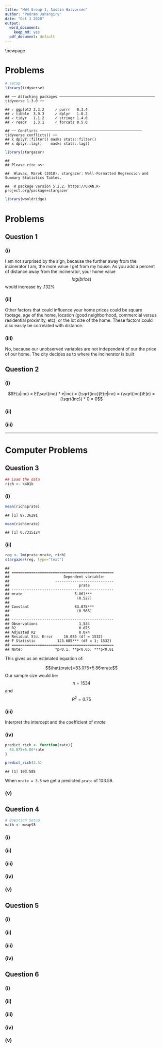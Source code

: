```yaml
---
title: "HW4 Group 1, Austin Halvorsen"
author: "Pedram Jahangiry"
date: "Oct 1 2020"
output:
  word_document: 
    keep_md: yes
  pdf_document: default
---
```




\newpage

# Problems


```r
# setup
library(tidyverse)
```

```
## ── Attaching packages ──────────────────────────────────────────── tidyverse 1.3.0 ──
```

```
## ✓ ggplot2 3.3.2     ✓ purrr   0.3.4
## ✓ tibble  3.0.3     ✓ dplyr   1.0.2
## ✓ tidyr   1.1.2     ✓ stringr 1.4.0
## ✓ readr   1.3.1     ✓ forcats 0.5.0
```

```
## ── Conflicts ─────────────────────────────────────────────── tidyverse_conflicts() ──
## x dplyr::filter() masks stats::filter()
## x dplyr::lag()    masks stats::lag()
```

```r
library(stargazer)
```

```
## 
## Please cite as:
```

```
##  Hlavac, Marek (2018). stargazer: Well-Formatted Regression and Summary Statistics Tables.
```

```
##  R package version 5.2.2. https://CRAN.R-project.org/package=stargazer
```

```r
library(wooldridge)
```
# Problems

## Question 1

### (i)


I am not surprised by the sign, because the further away from the incinerator I am, the more value I get from my house. As you add a percent of distance away from the incinerator, your home value $$log\hat(price)$$ would increase by .132%

### (ii)

Other factors that could influence your home prices could be square footage, age of the home, location (good neighborhood, commercial versus residential proximity, etc), or the lot size of the home. These factors could also easily be correlated with distance.

### (iii)

No, because our unobserved variables are not independent of our the price of our home. The city decides as to where the incinerator is built 

## Question 2

### (i)


$$E(u|inc) = E(\sqrt{inc} * e|inc) = (\sqrt{inc})E(e|inc) = (\sqrt{inc})E(e) = (\sqrt{inc}) * 0 = 0$$


### (ii)



### (iii)


---

# Computer Problems

## Question 3


```r
## Load the data
rich <- k401k
```


### (i)

```r
mean(rich$prate)
```

```
## [1] 87.36291
```

```r
mean(rich$mrate)
```

```
## [1] 0.7315124
```

### (ii)

```r
reg <- lm(prate~mrate, rich)
stargazer(reg, type="text")
```

```
## 
## ===============================================
##                         Dependent variable:    
##                     ---------------------------
##                                prate           
## -----------------------------------------------
## mrate                        5.861***          
##                               (0.527)          
##                                                
## Constant                     83.075***         
##                               (0.563)          
##                                                
## -----------------------------------------------
## Observations                   1,534           
## R2                             0.075           
## Adjusted R2                    0.074           
## Residual Std. Error     16.085 (df = 1532)     
## F Statistic          123.685*** (df = 1; 1532) 
## ===============================================
## Note:               *p<0.1; **p<0.05; ***p<0.01
```

This gives us an estimated equation of:

$$\hat{prate}=83.075+5.86mrate$$
Our sample size would be: $$n=1534$$ and $$R^2=0.75$$


### (iii)

Interpret the intercept and the coefficient of *mrate*

### (iv)


```r
predict_rich <- function(rate){
  83.075+5.86*rate
}

predict_rich(3.5)
```

```
## [1] 103.585
```

When `mrate = 3.5` we get a predicted `prate` of 103.59.


### (v)

## Question 4


```r
# Question Setup
math <- meap93
```

### (i)



### (ii)



### (iii)
### (iv)
### (v)

## Question 5

### (i)
### (ii)
### (iii)
### (iv)

## Question 6

### (i)
### (ii)
### (iii)
### (iv)
### (v)




